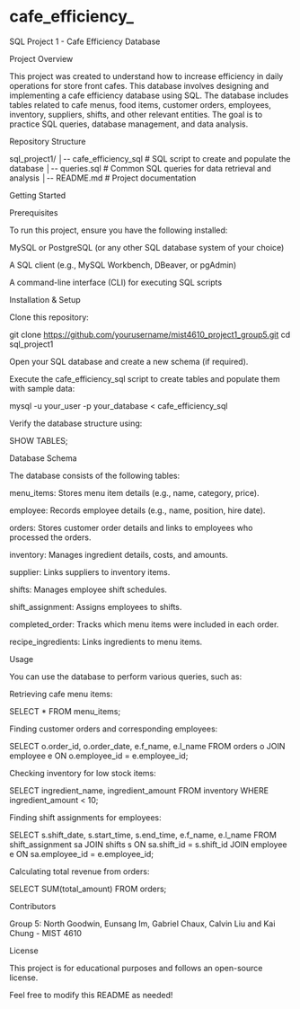# cafe_efficiency_
SQL Project 1 - Cafe Efficiency Database

Project Overview

This project was created to understand how to increase efficiency in daily operations for store front cafes. This database involves designing and implementing a cafe efficiency database using SQL. The database includes tables related to cafe menus, food items, customer orders, employees, inventory, suppliers, shifts, and other relevant entities. The goal is to practice SQL queries, database management, and data analysis.

Repository Structure

sql_project1/
│-- cafe_efficiency_sql   # SQL script to create and populate the database
│-- queries.sql     # Common SQL queries for data retrieval and analysis
│-- README.md       # Project documentation

Getting Started

Prerequisites

To run this project, ensure you have the following installed:

MySQL or PostgreSQL (or any other SQL database system of your choice)

A SQL client (e.g., MySQL Workbench, DBeaver, or pgAdmin)

A command-line interface (CLI) for executing SQL scripts

Installation & Setup

Clone this repository:

git clone https://github.com/yourusername/mist4610_project1_group5.git
cd sql_project1

Open your SQL database and create a new schema (if required).

Execute the cafe_efficiency_sql script to create tables and populate them with sample data:

mysql -u your_user -p your_database < cafe_efficiency_sql

Verify the database structure using:

SHOW TABLES;

Database Schema

The database consists of the following tables:

menu_items: Stores menu item details (e.g., name, category, price).

employee: Records employee details (e.g., name, position, hire date).

orders: Stores customer order details and links to employees who processed the orders.

inventory: Manages ingredient details, costs, and amounts.

supplier: Links suppliers to inventory items.

shifts: Manages employee shift schedules.

shift_assignment: Assigns employees to shifts.

completed_order: Tracks which menu items were included in each order.

recipe_ingredients: Links ingredients to menu items.

Usage

You can use the database to perform various queries, such as:

Retrieving cafe menu items:

SELECT * FROM menu_items;

Finding customer orders and corresponding employees:

SELECT o.order_id, o.order_date, e.f_name, e.l_name 
FROM orders o 
JOIN employee e ON o.employee_id = e.employee_id;

Checking inventory for low stock items:

SELECT ingredient_name, ingredient_amount 
FROM inventory 
WHERE ingredient_amount < 10;

Finding shift assignments for employees:

SELECT s.shift_date, s.start_time, s.end_time, e.f_name, e.l_name 
FROM shift_assignment sa 
JOIN shifts s ON sa.shift_id = s.shift_id 
JOIN employee e ON sa.employee_id = e.employee_id;

Calculating total revenue from orders:

SELECT SUM(total_amount) FROM orders;

Contributors

Group 5: North Goodwin, Eunsang Im, Gabriel Chaux, Calvin Liu and Kai Chung - MIST 4610

License

This project is for educational purposes and follows an open-source license.

Feel free to modify this README as needed!

